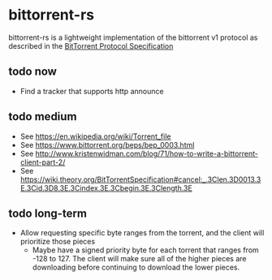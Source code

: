 # bittorrent-rs
bittorrent-rs is a lightweight implementation of the bittorrent v1 protocol as described in the [BitTorrent Protocol Specification](https://www.bittorrent.org/beps/bep_0003.html)

## todo now
* Find a tracker that supports http announce

## todo medium
* See https://en.wikipedia.org/wiki/Torrent_file
* See https://www.bittorrent.org/beps/bep_0003.html
* See http://www.kristenwidman.com/blog/71/how-to-write-a-bittorrent-client-part-2/
* See https://wiki.theory.org/BitTorrentSpecification#cancel:_.3Clen.3D0013.3E.3Cid.3D8.3E.3Cindex.3E.3Cbegin.3E.3Clength.3E

## todo long-term
* Allow requesting specific byte ranges from the torrent, and the client will prioritize those pieces
  * Maybe have a signed priority byte for each torrent that ranges from -128 to 127. The client will make sure all of the higher pieces are downloading before continuing to download the lower pieces.
